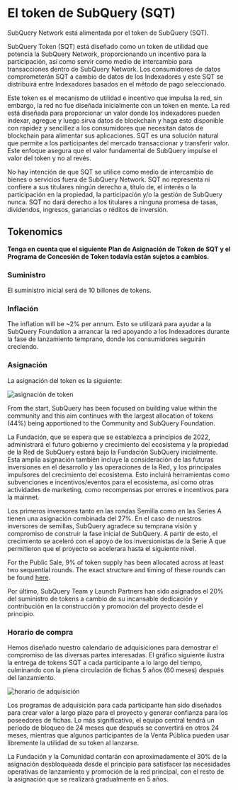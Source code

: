 # El token de SubQuery (SQT)

SubQuery Network está alimentada por el token de SubQuery (SQT).

SubQuery Token (SQT) está diseñado como un token de utilidad que potencia la SubQuery Network, proporcionando un incentivo para la participación, así como servir como medio de intercambio para transacciones dentro de SubQuery Network. Los consumidores de datos comprometerán SQT a cambio de datos de los Indexadores y este SQT se distribuirá entre Indexadores basados en el método de pago seleccionado.

Este token es el mecanismo de utilidad e incentivo que impulsa la red, sin embargo, la red no fue diseñada inicialmente con un token en mente. La red está diseñada para proporcionar un valor donde los indexadores pueden indexar, agregue y luego sirva datos de blockchain y haga esto disponible con rapidez y sencillez a los consumidores que necesitan datos de blockchain para alimentar sus aplicaciones. SQT es una solución natural que permite a los participantes del mercado transaccionar y transferir valor. Este enfoque asegura que el valor fundamental de SubQuery impulse el valor del token y no al revés.

No hay intención de que SQT se utilice como medio de intercambio de bienes o servicios fuera de SubQuery Network. SQT no representa ni confiere a sus titulares ningún derecho a, título de, el interés o la participación en la propiedad, la participación y/o la gestión de SubQuery nunca. SQT no dará derecho a los titulares a ninguna promesa de tasas, dividendos, ingresos, ganancias o réditos de inversión.

## Tokenomics

**Tenga en cuenta que el siguiente Plan de Asignación de Token de SQT y el Programa de Concesión de Token todavía están sujetos a cambios.**

### Suministro

El suministro inicial será de 10 billones de tokens.

### Inflación

The inflation will be ~2% per annum. Esto se utilizará para ayudar a la SubQuery Foundation a arrancar la red apoyando a los Indexadores durante la fase de lanzamiento temprano, donde los consumidores seguirán creciendo.

### Asignación

La asignación del token es la siguiente:

![asignación de token](/assets/img/token_allocation.png)

From the start, SubQuery has been focused on building value within the community and this aim continues with the largest allocation of tokens (44%) being apportioned to the Community and SubQuery Foundation.

La Fundación, que se espera que se establezca a principios de 2022, administrará el futuro gobierno y crecimiento del ecosistema y la propiedad de la Red de SubQuery estará bajo la Fundación SubQuery inicialmente. Esta amplia asignación también incluye la consideración de las futuras inversiones en el desarrollo y las operaciones de la Red, y los principales impulsores del crecimiento del ecosistema. Esto incluirá herramientas como subvenciones e incentivos/eventos para el ecosistema, así como otras actividades de marketing, como recompensas por errores e incentivos para la mainnet.

Los primeros inversores tanto en las rondas Semilla como en las Series A tienen una asignación combinada del 27%. En el caso de nuestros inversores de semillas, SubQuery agradece su temprana visión y compromiso de construir la fase inicial de SubQuery. A partir de esto, el crecimiento se aceleró con el apoyo de los inversionistas de la Serie A que permitieron que el proyecto se acelerara hasta el siguiente nivel.

For the Public Sale, 9% of token supply has been allocated across at least two sequential rounds. The exact structure and timing of these rounds can be found [here](https://subquery.medium.com/subquery-publishes-the-sqt-public-sale-date-and-sale-guide-64b8aff10882).

Por último, SubQuery Team y Launch Partners han sido asignados el 20% del suministro de tokens a cambio de su incansable dedicación y contribución en la construcción y promoción del proyecto desde el principio.

### Horario de compra

Hemos diseñado nuestro calendario de adquisiciones para demostrar el compromiso de las diversas partes interesadas. El gráfico siguiente ilustra la entrega de tokens SQT a cada participante a lo largo del tiempo, culminando con la plena circulación de fichas 5 años (60 meses) después del lanzamiento.

![horario de adquisición](/assets/img/vesting_schedule.png)

Los programas de adquisición para cada participante han sido diseñados para crear valor a largo plazo para el proyecto y generar confianza para los poseedores de fichas. Lo más significativo, el equipo central tendrá un período de bloqueo de 24 meses que después se convertirá en otros 24 meses, mientras que algunos participantes de la Venta Pública pueden usar libremente la utilidad de su token al lanzarse.

La Fundación y la Comunidad contarán con aproximadamente el 30% de la asignación desbloqueada desde el principio para satisfacer las necesidades operativas de lanzamiento y promoción de la red principal, con el resto de la asignación que se realizará gradualmente en 5 años.
